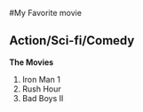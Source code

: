#My Favorite movie
## Action/Sci-fi/Comedy
**The Movies**
1. Iron Man 1
2. Rush Hour
3. Bad Boys II

